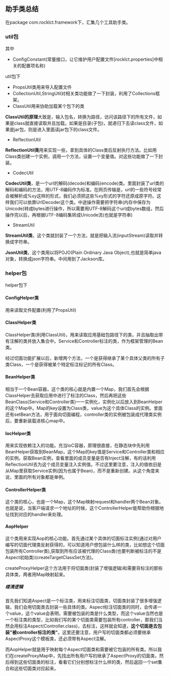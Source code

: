 ## 助手类总结
在package com.rocklct.framework下，汇集几个工具助手类。


### util包
其中

 - ConfigConstant(常量接口，让它维护用户配置文件\[rocklct.properties\]中相关的配置项名称)


util包下
 - PropsUtil类用来导入配置文件
 - CollectionUtil,StringUtil对相关类功能做了一下封装，利用了Collections框架。
 - ClassUtil用来协助加载某个包下的类

 **ClassUtil的原理**大致是，输入包名，转换为路径，访问该路径下的所有文件，如果是class就直接读取并且加载。如果是目录(子包)，就递归下去读class文件，如果是jar包，则是进入里面读jar包下的class文件。

 - ReflectionUtil

 **ReflectionUtil类**用来实现一些，拿到具体的Class类后反射执行方法。比如用Class类创建一个实例，调用一个方法，设置一个变量值。对这些功能做了一下封装。

  -  CodecUtil

**CodecUtil类**，是一个url的解码(decode)和编码(encode)类。里面封装了url类的解码和编码的方法，用UTF-8编码作为标准。在网页传输是，url的一些符号经常会被解析成%xy这样的形式，我们必须把这些%xy形式的字符还原成原字符。这样我们可以依靠UrlDecoder这个类。中途操作需要把字符串(内存中保存为Unicode)转成bytes进行操作，所以需要用UTF-8解码这个url成bytes数组，然后操作完以后，再根据UTF-8编码集转成Unicode流(也就是字符串)

-  StreamUtil

**StreamUtil类**，这个类就封装了一个方法，就是把输入流(inputStream)读取并转换成字符串。

**JsonUtil类**，这个类用以将POJO(Plain Ordinary Java Object),也就是简单java对象，转换成json字符串。中间用到了Jackson库。

### helper包


helper包下
#### ConfigHelper类
用来读取文件配置(利用了PropsUtil)

#### ClassHelper类
ClassHelper类(利用ClassUtil)，用来读取应用基础包路径下的类，并且抽取出带有注解的类并放入集合中。Service和Controller标注的类，作为框架管理的Bean类。

经过切面功能扩展以后，新增两个方法，一个是获得继承了某个具体父类的所有子类Class，一个是获得被某个特定标注标记的所有Class。

#### BeanHelper类
相当于一个Bean容器，这个类的核心就是内置一个Map，我们首先会根据ClassHelper去获取应用中进行了标注的Class，然后再把这些BeanClass(Service和Controller类)一一实例化，实例化以后放入到BeanHelper的这个Map中。Map的key设置为Class类，value为这个具体Class的实例。里面还有setBean方法，用于面向切面编程，controller类的实例被包装成代理类实例后，要重新装载进核心map中。

#### IocHelper类
用来实现依赖注入的功能。充当IoC容器，原理很直接，在静态块中先利用BeanHelper获取到BeanMap，这个Map的key值是Service和Controller类和相应的实例。获取Bean实例，查看里面的成员变量是否有Inject注解，有的话利用ReflectionUtil去为这个成员变量注入实例值。不过这里要注意，注入的值依旧是从Map里获取Service实例(因为也属于Bean)，而不是重新创建。从这个角度来说，里面的所有对象都是单例。

#### ControllerHelper类
这个类的核心，也是一个Map，这个Map映射request和handler两个Bean对象。也就是说，当客户端请求一个地址的时候，这个ControllerHelper能帮助你根据地址找到对应的handler来处理。

#### AopHelper
这个类用来实现Aop的核心功能。首先通过某个具体的切面标注实例(通过对用户编写的切面代理类反射获得的，可以知道用户想包装什么样的类，比如想这个切面包装所有Controller类),获取到所有应该被代理的Class类(也要判断被标注的不是Aspect初始类)(createTargetClassSet方法)。

createProxyHelper这个方法用于将切面类(封装了增强逻辑)和需要背标注的那些具体类，两者用Map映射起来。


##### 缕清逻辑
首先我们知道Aspect是一个标注类，用来标注切面类，切面类封装了很多增强逻辑，我们会用切面类去封装一些具体的类。Aspect标注切面类的同时，会传递一个value，这个value会表明，需要被包装的类是什么类型，而这个value当然也是一个标注类的类型，比如我们写的某个切面类需要包装所有controller，那我们当然会用标注Aspect(Controller.class)，去标注，这样就会知道，**这个切面是去包装"被controller标注的类"**。这里还要注意，用户写的切面类都必须要继承AspectProxy这个模板类，还必须带有Aspect注解。

而AopHelper就是用于映射每个Aspect切面类和需要被它包装的所有类。所以我们在createProxyMap中，先找出所有用户写的继承了AspectProxy的切面类，然后得到这些切面类的标注，看看它们分别想标注什么样的类，然后返回一个set集合和这些切面类对应起来。
